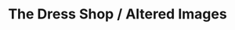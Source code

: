 ---
title: "The Dress Shop / Altered Images"
url: /milngavie/the-dress-shop-altered-images/
shop: clothes
---